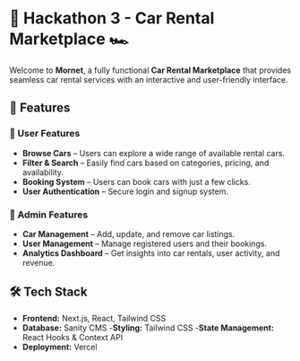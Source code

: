 # 🚀 Hackathon 3 - Car Rental Marketplace 🏎️  

Welcome to **Mornet**, a fully functional **Car Rental Marketplace** that provides seamless car rental services with an interactive and user-friendly interface.  

## 🌟 Features  
### 🔹 User Features  
- **Browse Cars** – Users can explore a wide range of available rental cars.  
- **Filter & Search** – Easily find cars based on categories, pricing, and availability.  
- **Booking System** – Users can book cars with just a few clicks.  
- **User Authentication** – Secure login and signup system.  

### 🔹 Admin Features  
- **Car Management** – Add, update, and remove car listings.  
- **User Management** – Manage registered users and their bookings.  
- **Analytics Dashboard** – Get insights into car rentals, user activity, and revenue.  

## 🛠️ Tech Stack  
- **Frontend:** Next.js, React, Tailwind CSS  
- **Database:** Sanity CMS
-**Styling:** Tailwind CSS
-**State Management:** React Hooks & Context API
- **Deployment:** Vercel


